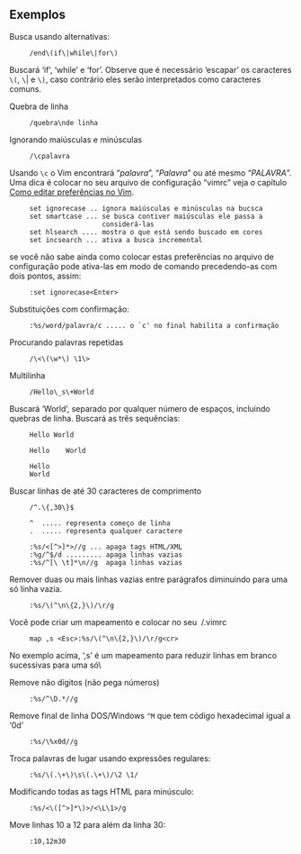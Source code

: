 Exemplos
-------------

Busca usando alternativas:

         /end\(if\|while\|for\)

Buscará ‘if’, ‘while’ e ‘for’.
Observe que é necessário ‘escapar’ os caracteres `\(`, `\`| e `\)`, caso
contrário eles serão interpretados como caracteres comuns.

Quebra de linha

         /quebra\nde linha

Ignorando maiúsculas e minúsculas

         /\cpalavra

Usando `\c` o Vim encontrará “*palavra*”,
“*Palavra*” ou até mesmo
“*PALAVRA*”. Uma dica é colocar no seu arquivo
de configuração “vimrc” veja o capítulo
[Como editar preferências no Vim](../capitulo_12/como_editar_preferencias_no_vim.md).

         set ignorecase .. ignora maiúsculas e minúsculas na bucsca
         set smartcase ... se busca contiver maiúsculas ele passa a
                           considerá-las
         set hlsearch .... mostra o que está sendo buscado em cores
         set incsearch ... ativa a busca incremental

se você não sabe ainda como colocar estas preferências no arquivo de
configuração pode ativa-las em modo de comando precedendo-as com dois
pontos, assim:

         :set ignorecase<Enter>

Substituições com confirmação:

         :%s/word/palavra/c ..... o `c' no final habilita a confirmação

Procurando palavras repetidas

         /\<\(\w*\) \1\>

Multilinha

         /Hello\_s\+World

Buscará ‘World’, separado por qualquer número de espaços, incluindo
quebras de linha. Buscará as três sequências:

         Hello World

         Hello    World

         Hello
         World

Buscar linhas de até 30 caracteres de comprimento

         /^.\{,30\}$

         ^  ..... representa começo de linha
         .  ..... representa qualquer caractere

         :%s/<[^>]*>//g ... apaga tags HTML/XML
         :%g/^$/d ......... apaga linhas vazias
         :%s/^[\ \t]*\n//g  apaga linhas vazias

Remover duas ou mais linhas vazias entre parágrafos diminuindo para uma
só linha vazia.

         :%s/\(^\n\{2,}\)/\r/g

Você pode criar um mapeamento e colocar no seu  /.vimrc

         map ,s <Esc>:%s/\(^\n\{2,}\)/\r/g<cr>

No exemplo acima, ‘,s’ é um mapeamento para reduzir linhas
em branco sucessivas para uma só\

Remove não dígitos (não pega números)

         :%s/^\D.*//g

Remove final de linha DOS/Windows `^M` que tem código hexadecimal igual
a ‘0d’

         :%s/\%x0d//g

Troca palavras de lugar usando expressões regulares:

         :%s/\(.\+\)\s\(.\+\)/\2 \1/

Modificando todas as tags HTML para minúsculo:

         :%s/<\([^>]*\)>/<\L\1>/g

Move linhas 10 a 12 para além da linha 30:

         :10,12m30
